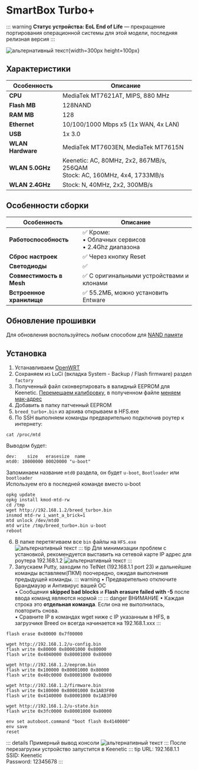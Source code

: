 # SmartBox Turbo+ <YezBadge type="keenetic" text="4.1.7" url="/assets/files/firmware/SmartBox-Turbo+.zip" />

::: warning **Статус устройства: EoL**
**End of Life** — прекращение портирования операционной системы для этой модели, последняя релизная версия
:::

![альтернативный текст](/assets/images/wiki/guides/SmartBox/turbo+.png){width=300px height=100px}

## Характеристики

| Особенность       | Описание                                                                      |
|-------------------|-------------------------------------------------------------------------------|
| **CPU**           | MediaTek MT7621AT, MIPS, 880 MHz                                              |
| **Flash MB**      | 128NAND                                                                       |
| **RAM MB**        | 128                                                                           |
| **Ethernet**      | 10/100/1000 Mbps x5 (1x WAN, 4x LAN)                                          |
| **USB**           | 1x 3.0                                                                        |
| **WLAN Hardware** | MediaTek MT7603EN, MediaTek MT7615N                                           |
| **WLAN 5.0GHz**   | Keenetic: AC, 80MHz, 2x2, 867MB/s, 256QAM<br>Stock: AC, 160MHz, 4x4, 1733MB/s |
| **WLAN 2.4GHz**   | Stock: N, 40MHz, 2x2, 300MB/s                                                 |

## Особенности сборки

| Особенность              | Описание                                                    |
|--------------------------|-------------------------------------------------------------|
| **Работоспособность**    | ✅ Кроме: <br/> • Облачных сервисов <br/> • 2.4Ghz диапазона |
| **Сброс настроек**       | ✅ Через кнопку Reset                                        |
| **Светодиоды**           | ✅                                                           |
| **Совместимость в Mesh** | ✅ С оригинальными устройствами и клонами                    |
| **Встроенное хранилище** | ✅ 55.2МБ, можно установить Entware                          |

## Обновление прошивки

Для обновления воспользуйтесь любым способом для [NAND памяти](/wiki/helpful/updateFirmware#для-nand-памяти-от-128mb)

## Установка

1. Устанавливаем [OpenWRT](https://openwrt.org/toh/beeline/smartbox_turbo_plus#oem_easy_installation)
2. Сохраняем из LuCi (вкладка System - Backup / Flash firmware) раздел `factory`
3. Полученный файл сконвертировать в валидный EEPROM для Keenetic. [Перемещаем калибровку](https://yeezyio.github.io/EepromMover.html), в полученном файле [меняем мак-адрес](https://yeezyio.github.io/EepromConverter.html) 
4. Добавить в папку патченный EEPROM
4. `breed_turbo+.bin` из архива открываем в HFS.exe
5. По SSH выполняем команды предварительно подключив роутер к интернету:

```shell
cat /proc/mtd
```
Выводом будет:
````shell
dev:    size   erasesize  name
mtd0: 10000000 00020000 "u-boot"
````
Запоминаем название `mtd0` раздела, он будет `u-boot`, `Bootloader` или `bootloader` <br/> Используем его в последней команде вместо u-boot

```shell
opkg update
opkg install kmod-mtd-rw
cd /tmp
wget http://192.168.1.2/breed_turbo+.bin
insmod mtd-rw i_want_a_brick=1
mtd unlock /dev/mtd0
mtd write /tmp/breed_turbo+.bin u-boot
reboot
```

6. В папке перетягиваем все `bin` файлы на `HFS.exe`
   ![альтернативный текст](/assets/images/wiki/guides/TP-Link-EC330/openhfs.png)
   ::: tip Для минимизации проблем с установкой, рекомендуется выставить на сетевой карте IP адрес для роутера 192.168.1.2
   ![альтернативный текст](/assets/images/wiki/helpful/breed/networkStatic.png)
   :::
7. Запускаем Putty, заходим по TelNet (192.168.1.1 port 23) и дальнейшие команды вставляем(ПКМ) поочередно, ожидая
   выполнения предыдущей команды.
   ::: warning
   • Предварительно отключите Брандмауэр и Антивирус вашей ОС
   <br/>• Сообщения **skipped bad blocks** и **Flash erasure failed with -5** после ввода команд являются нормой
   :::
   ::: danger ВНИМАНИЕ
   • Каждая строка это **отдельная команда**. Если она не выполнилась, повторить снова.
   <br/>• Cравните IP в командах wget ниже с IP указанным в HFS, в загрузчике Breed он всегда начинается на
   192.168.1.xxx
   :::

```shell
flash erase 0x80000 0x7f00000

wget http://192.168.1.2/u-config.bin
flash write 0x80000 0x80001000 0x80000
flash write 0x4040000 0x80001000 0x80000

wget http://192.168.1.2/eeprom.bin
flash write 0x100000 0x80001000 0x80000
flash write 0x40c0000 0x80001000 0x80000

wget http://192.168.1.2/firmware.bin
flash write 0x180000 0x80001000 0x1AB3F00
flash write 0x4140000 0x80001000 0x1AB3F00

wget http://192.168.1.2/u-state.bin
flash write 0x3fc0000 0x80001000 0x80000

env set autoboot.command "boot flash 0x4140000"
env save
reset
```

::: details Примерный вывод консоли
![альтернативный текст](/assets/images/wiki/guides/TP-Link-EC330/breedlog.png)
:::
После перезагрузки устройство запустится в Keenetic
::: tip URL: 192.168.1.1<br/>SSID: Keenetic<br/>Password: 12345678
:::
